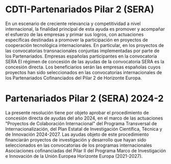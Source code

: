 # CDTI-Partenariados Pilar 2 (SERA)
En un escenario de creciente relevancia y competitividad a nivel internacional, la finalidad principal de esta ayuda es promover y acompañar el esfuerzo de las empresas y primar sus logros, con actuaciones específicas destinadas a promover la participación en proyectos de cooperación tecnológica internacionales.
En particular, en los proyectos de las convocatorias transnacionales conjuntas implementadas por parte de los Partenariados.
Empresas españolas participantes en la convocatoria SERA
El régimen de concesión de las ayudas de la convocatoria SERA es la concesión directa. Los beneficiarios serán las empresas españolas cuyos proyectos han sido seleccionados en las convocatorias internacionales de los Partenariados Cofinanciados del Pilar 2 de Horizonte Europa.

# Partenariados Pilar 2 (SERA) 2024-2
La presente resolución tiene por objeto aprobar el procedimiento de concesión directa de ayudas del año 2024, en el marco de las actuaciones "Proyectos de Colaboración Internacional" del Programa Transversal de Internacionalización, del Plan Estatal de Investigación Científica, Técnica y de Innovación 2024-2027.
Las ayudas objeto de este procedimiento financiarán proyectos de investigación y desarrollo que hayan sido seleccionados en las convocatorias de los programas internacionales Asociaciones cofinanciadas del Pilar II del Programa Marco de Investigación e Innovación de la Unión Europea Horizonte Europa (2021-2027).